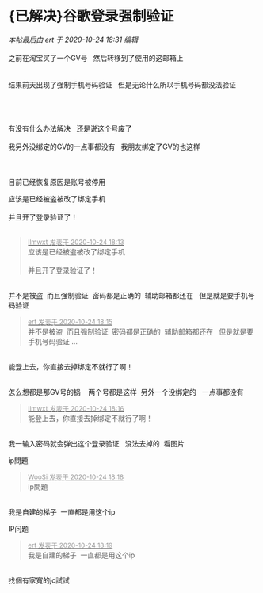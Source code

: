 # {已解决}谷歌登录强制验证


<i class="pstatus"> 本帖最后由 ert 于 2020-10-24 18:31 编辑 </i><br />
<br />
之前在淘宝买了一个GV号&nbsp; &nbsp;然后转移到了使用的这邮箱上 <br />
<br />
<br />
结果前天出现了强制手机号码验证&nbsp; &nbsp;但是无论什么所以手机号码都没法验证<br />
<br />
<img id="aimg_RABCq" onclick="zoom(this, this.src, 0, 0, 0)" class="zoom" src="https://pic1.zhimg.com/bc80e796ad48ad4b0fc426400dd1b104_b.png" onmouseover="img_onmouseoverfunc(this)" onload="thumbImg(this)" border="0" alt="" /> <br />
<br />
<br />
<br />
有没有什么办法解决&nbsp; &nbsp;还是说这个号废了<img src="static/image/smiley/yct/002.gif" smilieid="30" border="0" alt="" /> <br />
<br />
我另外没绑定的GV的一点事都没有&nbsp; &nbsp;我朋友绑定了GV的也这样&nbsp;&nbsp;<br />
<br />
<br />
<br />
目前已经恢复原因是账号被停用<br />
<img id="aimg_I374i" onclick="zoom(this, this.src, 0, 0, 0)" class="zoom" src="https://s3.jpg.cm/2020/10/24/NsQvt.png" onmouseover="img_onmouseoverfunc(this)" onload="thumbImg(this)" border="0" alt="" />

应该是已经被盗被改了绑定手机<br />
<br />
并且开了登录验证了！<br />
<br />
<img src="static/image/smiley/default/lol.gif" smilieid="12" border="0" alt="" /><img src="static/image/smiley/default/lol.gif" smilieid="12" border="0" alt="" /><img src="static/image/smiley/default/lol.gif" smilieid="12" border="0" alt="" />

<div class="quote"><blockquote><font size="2"><a href="https://www.hostloc.com/forum.php?mod=redirect&amp;goto=findpost&amp;pid=9346869&amp;ptid=758040" target="_blank"><font color="#999999">llmwxt 发表于 2020-10-24 18:13</font></a></font><br />
应该是已经被盗被改了绑定手机<br />
<br />
并且开了登录验证了！</blockquote></div><br />
并不是被盗&nbsp;&nbsp;而且强制验证&nbsp;&nbsp;密码都是正确的&nbsp;&nbsp;辅助邮箱都还在&nbsp; &nbsp;但是就是要手机号码验证

<div class="quote"><blockquote><font size="2"><a href="https://www.hostloc.com/forum.php?mod=redirect&amp;goto=findpost&amp;pid=9346872&amp;ptid=758040" target="_blank"><font color="#999999">ert 发表于 2020-10-24 18:15</font></a></font><br />
并不是被盗&nbsp;&nbsp;而且强制验证&nbsp;&nbsp;密码都是正确的&nbsp;&nbsp;辅助邮箱都还在&nbsp; &nbsp;但是就是要手机号码验证 ...</blockquote></div><br />
能登上去，你直接去掉绑定不就行了啊！<br />
<br />


怎么想都是那GV号的锅&nbsp; &nbsp; 两个号都是这样&nbsp;&nbsp;另外一个没绑定的&nbsp; &nbsp;一点事都没有

<div class="quote"><blockquote><font size="2"><a href="https://www.hostloc.com/forum.php?mod=redirect&amp;goto=findpost&amp;pid=9346875&amp;ptid=758040" target="_blank"><font color="#999999">llmwxt 发表于 2020-10-24 18:16</font></a></font><br />
能登上去，你直接去掉绑定不就行了啊！</blockquote></div><br />
我一输入密码就会弹出这个登录验证&nbsp; &nbsp;没法去掉的&nbsp;&nbsp;看图片

ip問題<img id="aimg_w44hH" onclick="zoom(this, this.src, 0, 0, 0)" class="zoom" src="https://i.w3tt.com/2020/08/06/aeX4B.png" onmouseover="img_onmouseoverfunc(this)" onload="thumbImg(this)" border="0" alt="" />

<div class="quote"><blockquote><font size="2"><a href="https://www.hostloc.com/forum.php?mod=redirect&amp;goto=findpost&amp;pid=9346884&amp;ptid=758040" target="_blank"><font color="#999999">WooSi 发表于 2020-10-24 18:18</font></a></font><br />
ip問題</blockquote></div><br />
我是自建的梯子&nbsp;&nbsp;一直都是用这个ip&nbsp; &nbsp;

IP问题

<div class="quote"><blockquote><font size="2"><a href="https://www.hostloc.com/forum.php?mod=redirect&amp;goto=findpost&amp;pid=9346890&amp;ptid=758040" target="_blank"><font color="#999999">ert 发表于 2020-10-24 18:19</font></a></font><br />
我是自建的梯子&nbsp;&nbsp;一直都是用这个ip</blockquote></div><br />
找個有家寬的jc試試
